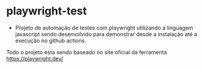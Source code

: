 # playwright-test

- Projeto de automação de testes com playwright utilizando a linguagem javascript sendo desenvolvido para demonstrar desde a instalação até a execução no github actions. 

Todo o projeto esta sendo baseado no site oficial da ferramenta https://playwright.dev/

